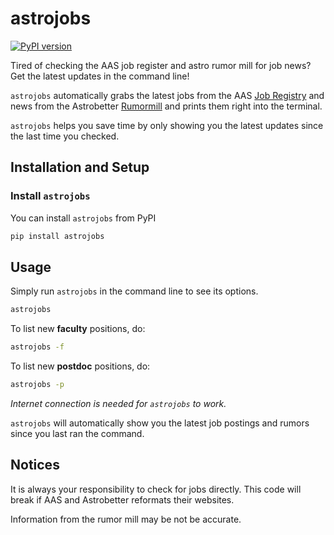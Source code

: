 # astrojobs
[![PyPI version](https://img.shields.io/pypi/v/astrojobs.svg)](https://pypi.python.org/pypi/astrojobs)

Tired of checking the AAS job register and astro rumor mill for job news?
Get the latest updates in the command line!

`astrojobs` automatically grabs the latest jobs from the 
AAS [Job Registry](https://jobregister.aas.org/) and news from the
Astrobetter [Rumormill](https://www.astrobetter.com/wiki/Rumor+Mill+Faculty-Staff/)
and prints them right into the terminal.

`astrojobs` helps you save time by only showing you the latest updates since the last time you checked.


## Installation and Setup

### Install `astrojobs`

You can install `astrojobs` from PyPI

```bash
pip install astrojobs
```


## Usage

Simply run `astrojobs` in the command line to see its options.

```bash
astrojobs
```

To list new __faculty__ positions, do:
```bash
astrojobs -f
```

To list new __postdoc__ positions, do:
```bash
astrojobs -p
```

_Internet connection is needed for `astrojobs` to work._


`astrojobs` will automatically show you the latest job postings and rumors since you last ran the command.


## Notices

It is always your responsibility to check for jobs directly. 
This code will break if AAS and Astrobetter reformats their websites.

Information from the rumor mill may be not be accurate.
